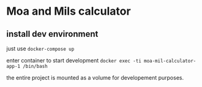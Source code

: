 # Moa and Mils calculator

## install dev environment

just use `docker-compose up`

enter container to start development `docker exec -ti moa-mil-calculator-app-1 /bin/bash`

the entire project is mounted as a volume for developement purposes.
